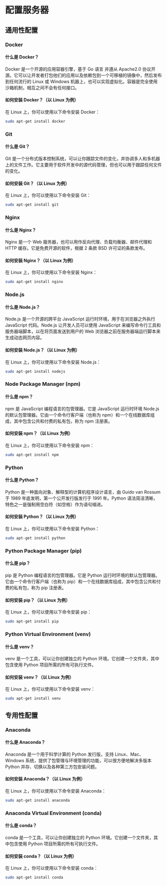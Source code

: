 # 配置服务器

## 通用性配置

### Docker

#### 什么是 Docker？

Docker 是一个开源的应用容器引擎，基于 Go 语言 并遵从 Apache2.0 协议开源。它可以让开发者打包他们的应用以及依赖包到一个可移植的镜像中，然后发布到任何流行的 Linux 或 Windows 机器上，也可以实现虚拟化。容器是完全使用沙箱机制，相互之间不会有任何接口。

#### 如何安装 Docker？（以 Linux 为例）

在 Linux 上，你可以使用以下命令安装 Docker：

```bash
sudo apt-get install docker
```

### Git

#### 什么是 Git？

Git 是一个分布式版本控制系统，可以让你跟踪文件的变化，并协调多人和多机器上的文件工作。它主要用于软件开发中的源代码管理，但也可以用于跟踪任何文件的变化。

#### 如何安装 Git？（以 Linux 为例）

在 Linux 上，你可以使用以下命令安装 Git：

```bash
sudo apt-get install git
```

### Nginx

#### 什么是 Nginx？

Nginx 是一个 Web 服务器，也可以用作反向代理、负载均衡器、邮件代理和 HTTP 缓存。它是免费开源的软件，根据 2 条款 BSD 许可证的条款发布。

#### 如何安装 Nginx？（以 Linux 为例）

在 Linux 上，你可以使用以下命令安装 Nginx：

```bash
sudo apt-get install nginx
```

### Node.js

#### 什么是 Node.js？

Node.js 是一个开源的跨平台 JavaScript 运行时环境，用于在浏览器之外执行 JavaScript 代码。Node.js 让开发人员可以使用 JavaScript 来编写命令行工具和服务器端脚本，以在将页面发送到用户的 Web 浏览器之前在服务器端运行脚本来生成动态网页内容。

#### 如何安装 Node.js？（以 Linux 为例）

在 Linux 上，你可以使用以下命令安装 Node.js：

```bash
sudo apt-get install nodejs
```

### Node Package Manager (npm)

#### 什么是 npm？

npm 是 JavaScript 编程语言的包管理器。它是 JavaScript 运行时环境 Node.js 的默认包管理器。它由一个命令行客户端（也称为 npm）和一个在线数据库组成，其中包含公共和付费的私有包，称为 npm 注册表。

#### 如何安装 npm？（以 Linux 为例）

在 Linux 上，你可以使用以下命令安装 npm：

```bash
sudo apt-get install npm
```

### Python

#### 什么是 Python？

Python 是一种面向对象、解释型的计算机程序设计语言，由 Guido van Rossum 于 1989 年底发明，第一个公开发行版发行于 1991 年。Python 语法简洁清晰，特色之一是强制用空白符（如空格）作为语句缩进。

#### 如何安装 Python？（以 Linux 为例）

在 Linux 上，你可以使用以下命令安装 Python：

```bash
sudo apt-get install python
```

### Python Package Manager (pip)

#### 什么是 pip？

pip 是 Python 编程语言的包管理器。它是 Python 运行时环境的默认包管理器。它由一个命令行客户端（也称为 pip）和一个在线数据库组成，其中包含公共和付费的私有包，称为 pip 注册表。

#### 如何安装 pip？（以 Linux 为例）

在 Linux 上，你可以使用以下命令安装 pip：

```bash
sudo apt-get install pip
```

### Python Virtual Environment (venv)

#### 什么是 venv？

venv 是一个工具，可以让你创建独立的 Python 环境。它创建一个文件夹，其中包含使用 Python 项目所需的所有可执行文件。

#### 如何安装 venv？（以 Linux 为例）

在 Linux 上，你可以使用以下命令安装 venv：

```bash
sudo apt-get install venv
```

## 专用性配置

### Anaconda

#### 什么是 Anaconda？

Anaconda 是一个用于科学计算的 Python 发行版，支持 Linux、Mac、Windows 系统，提供了包管理与环境管理的功能，可以很方便地解决多版本 Python 并存、切换以及各种第三方包安装问题。

#### 如何安装 Anaconda？（以 Linux 为例）

在 Linux 上，你可以使用以下命令安装 Anaconda：

```bash
sudo apt-get install anaconda
```

### Anaconda Virtual Environment (conda)

#### 什么是 conda？

conda 是一个工具，可以让你创建独立的 Python 环境。它创建一个文件夹，其中包含使用 Python 项目所需的所有可执行文件。

#### 如何安装 conda？（以 Linux 为例）

在 Linux 上，你可以使用以下命令安装 conda：

```bash
sudo apt-get install conda
```

